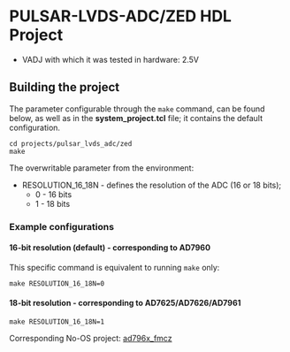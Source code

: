 <!-- no_dts -->

# PULSAR-LVDS-ADC/ZED HDL Project

- VADJ with which it was tested in hardware: 2.5V

## Building the project

The parameter configurable through the `make` command, can be found below, as well as in the **system_project.tcl** file; it contains the default configuration.

```
cd projects/pulsar_lvds_adc/zed
make
```

The overwritable parameter from the environment:

- RESOLUTION_16_18N - defines the resolution of the ADC (16 or 18 bits);
  - 0 - 16 bits
  - 1 - 18 bits

### Example configurations

#### 16-bit resolution (default) - corresponding to AD7960

This specific command is equivalent to running `make` only:

```
make RESOLUTION_16_18N=0
```

#### 18-bit resolution - corresponding to AD7625/AD7626/AD7961

```
make RESOLUTION_16_18N=1
```

Corresponding No-OS project: [ad796x_fmcz](https://github.com/analogdevicesinc/no-OS/tree/main/projects/ad796x_fmcz)
